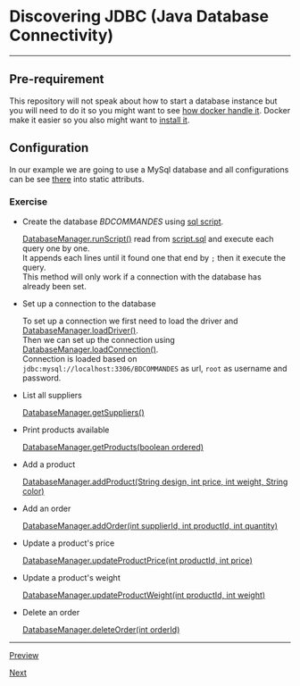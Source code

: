 # Discovering JDBC (Java Database Connectivity)   

---

## Pre-requirement  

This repository will not speak about how to start a database instance but you will need to do it so you might want to see [how docker handle it](https://dev.mysql.com/doc/mysql-installation-excerpt/8.0/en/docker-mysql-getting-started.html#docker-starting-mysql-server).
Docker make it easier so you also might want to [install it](https://www.docker.com/).

## Configuration

In our example we are going to use a MySql database and all configurations can be see [there](https://github.com/selimhaddioui/EFREI_JavaAvancee/blob/JDBC/TP3_JDBC/JDBC_MYSQL/src/main/java/DatabaseManager.java#L9) into static attributs.

### Exercise  

* Create the database *BDCOMMANDES* using [sql script](./JDBC_MYSQL/src/main/resources/script.sql).  

  [DatabaseManager.runScript()](https://github.com/selimhaddioui/EFREI_JavaAvancee/blob/main/TP3_JDBC/JDBC_MYSQL/src/main/java/DatabaseManager.java#L48) read from [script.sql](./JDBC_MYSQL/src/main/resources/script.sql) and execute each query one by one.  
  It appends each lines until it found one that end by `;` then it execute the query.  
  This method will only work if a connection with the database has already been set.

* Set up a connection to the database

   To set up a connection we first need to load the driver and [DatabaseManager.loadDriver()](https://github.com/selimhaddioui/EFREI_JavaAvancee/blob/main/TP3_JDBC/JDBC_MYSQL/src/main/java/DatabaseManager.java#L16).  
   Then we can set up the connection using [DatabaseManager.loadConnection()](https://github.com/selimhaddioui/EFREI_JavaAvancee/blob/main/TP3_JDBC/JDBC_MYSQL/src/main/java/DatabaseManager.java#L25).  
   Connection is loaded based on `jdbc:mysql://localhost:3306/BDCOMMANDES` as url, `root` as username and password.

* List all suppliers

  [DatabaseManager.getSuppliers()](https://github.com/selimhaddioui/EFREI_JavaAvancee/blob/main/TP3_JDBC/JDBC_MYSQL/src/main/java/DatabaseManager.java#L138)

* Print products available

  [DatabaseManager.getProducts(boolean ordered)](https://github.com/selimhaddioui/EFREI_JavaAvancee/blob/main/TP3_JDBC/JDBC_MYSQL/src/main/java/DatabaseManager.java#L166)

* Add a product

  [DatabaseManager.addProduct(String design, int price, int weight, String color)](https://github.com/selimhaddioui/EFREI_JavaAvancee/blob/main/TP3_JDBC/JDBC_MYSQL/src/main/java/DatabaseManager.java#L79)

* Add an order

  [DatabaseManager.addOrder(int supplierId, int productId, int quantity)](https://github.com/selimhaddioui/EFREI_JavaAvancee/blob/main/TP3_JDBC/JDBC_MYSQL/src/main/java/DatabaseManager.java#L109)

* Update a product's price

  [DatabaseManager.updateProductPrice(int productId, int price)](https://github.com/selimhaddioui/EFREI_JavaAvancee/blob/main/TP3_JDBC/JDBC_MYSQL/src/main/java/DatabaseManager.java#L263)

* Update a product's weight

  [DatabaseManager.updateProductWeight(int productId, int weight)](https://github.com/selimhaddioui/EFREI_JavaAvancee/blob/main/TP3_JDBC/JDBC_MYSQL/src/main/java/DatabaseManager.java#L280)

* Delete an order

  [DatabaseManager.deleteOrder(int orderId)](https://github.com/selimhaddioui/EFREI_JavaAvancee/blob/main/TP3_JDBC/JDBC_MYSQL/src/main/java/DatabaseManager.java#L297)

---  

[Preview](../README.md)

[Next](../README.md)

